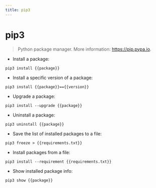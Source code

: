 ```yaml
---
title: pip3
---
```

# pip3

> Python package manager.
> More information: <https://pip.pypa.io>.

- Install a package:

`pip3 install {{package}}`

- Install a specific version of a package:

`pip3 install {{package}}=={{version}}`

- Upgrade a package:

`pip3 install --upgrade {{package}}`

- Uninstall a package:

`pip3 uninstall {{package}}`

- Save the list of installed packages to a file:

`pip3 freeze > {{requirements.txt}}`

- Install packages from a file:

`pip3 install --requirement {{requirements.txt}}`

- Show installed package info:

`pip3 show {{package}}`
